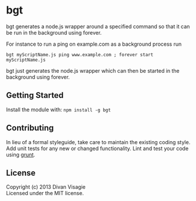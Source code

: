 # bgt

bgt generates a node.js wrapper around a specified command so that it can be run in the background using forever.

For instance to run a ping on example.com as a background process run

	bgt myScriptName.js ping www.example.com ; forever start myScriptName.js

bgt just generates the node.js wrapper which can then be started in the background using forever.

## Getting Started
Install the module with: `npm install -g bgt`

## Contributing
In lieu of a formal styleguide, take care to maintain the existing coding style. Add unit tests for any new or changed functionality. Lint and test your code using [grunt](https://github.com/gruntjs/grunt).

## License
Copyright (c) 2013 Divan Visagie  
Licensed under the MIT license.